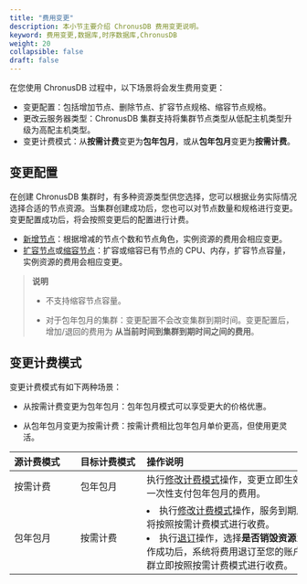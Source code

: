 ```yaml
---
title: "费用变更"
description: 本小节主要介绍 ChronusDB 费用变更说明。 
keyword: 费用变更,数据库,时序数据库,ChronusDB
weight: 20
collapsible: false
draft: false
---
```


在您使用 ChronusDB 过程中，以下场景将会发生费用变更：

- 变更配置：包括增加节点、删除节点、扩容节点规格、缩容节点规格。
- 更改云服务器类型：ChronusDB 集群支持将集群节点类型从低配主机类型升级为高配主机类型。
- 变更计费模式：从**按需计费**变更为**包年包月**，或从**包年包月**变更为**按需计费**。

## 变更配置

在创建 ChronusDB 集群时，有多种资源类型供您选择，您可以根据业务实际情况选择合适的节点资源。当集群创建成功后，您也可以对节点数量和规格进行变更。变更配置成功后，将会按照变更后的配置进行计费。

- [新增节点](../../manual/node_lifecycle/create_node)：根据增减的节点个数和节点角色，实例资源的费用会相应变更。
- [扩容节点](../../manual/node_lifecycle/capacity_expansion)或[缩容节点](../../manual/node_lifecycle/capacity_expansion)：扩容或缩容已有节点的 CPU、内存，扩容节点容量，实例资源的费用会相应变更。

> **说明**
> 
> - 不支持缩容节点容量。
> 
> - 对于包年包月的集群：变更配置不会改变集群到期时间。变更配置后，增加/退回的费用为 **从当前时间到集群到期时间之间的费用**。

## 变更计费模式

变更计费模式有如下两种场景：

- 从按需计费变更为包年包月：包年包月模式可以享受更大的价格优惠。

- 从包年包月变更为按需计费：按需计费相比包年包月单价更高，但使用更灵活。  

| <span style="display:inline-block;width:100px">源计费模式</span> | <span style="display:inline-block;width:100px">目标计费模式</span> | <span style="display:inline-block;width:330px">操作说明</span> |
| :----------------------------------------------------------- | :----------------------------------------------------------- | :----------------------------------------------------------- |
| 按需计费                                                     | 包年包月                                                     | 执行[修改计费模式](../../manual/cluster_lifecycle/switch_billing_mode)操作，变更立即生效，您需一次性支付包年包月的费用。 |
| 包年包月                                                     | 按需计费                                                     | <li>执行[修改计费模式](../../manual/cluster_lifecycle/switch_billing_mode)操作，服务到期后，集群将按照按需计费模式进行收费。<li>执行[退订](../../manual/cluster_lifecycle/unsubscribe)操作，选择**是否销毁资源**为`否`，操作成功后，系统将费用退订至您的账户中，集群立即按照按需计费模式进行收费。 |
